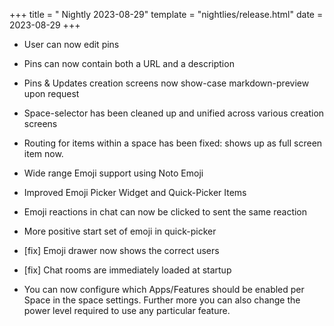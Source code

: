 +++
title = " Nightly 2023-08-29"
template = "nightlies/release.html"
date = 2023-08-29
+++

- User can now edit pins
- Pins can now contain both a URL and a description
- Pins & Updates creation screens now show-case markdown-preview upon request
- Space-selector has been cleaned up and unified across various creation screens
- Routing for items within a space has been fixed: shows up as full screen item now.

- Wide range Emoji support using Noto Emoji
- Improved Emoji Picker Widget and Quick-Picker Items
- Emoji reactions in chat can now be clicked to sent the same reaction
- More positive start set of emoji in quick-picker
- [fix] Emoji drawer now shows the correct users
- [fix] Chat rooms are immediately loaded at startup

- You can now configure which Apps/Features should be enabled per Space in the space settings. Further more you can also change the power level required to use any particular feature.

